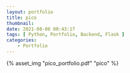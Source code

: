 ```yaml
---
layout: portfolio
title: pico
thumbnail: 
date: 2021-08-06 00:43:17
tags: [ Python, Portfolio, Backend, Flask ]
categories: 
    - Portfolio
---
```


{% asset_img "pico_portfolio.pdf" "pico" %}
